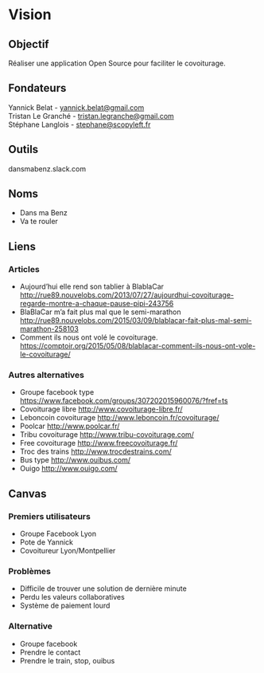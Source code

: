 # Vision

## Objectif
Réaliser une application Open Source pour faciliter le covoiturage.

## Fondateurs
Yannick Belat - yannick.belat@gmail.com  
Tristan Le Granché - tristan.legranche@gmail.com  
Stéphane Langlois - stephane@scopyleft.fr  

## Outils
dansmabenz.slack.com

## Noms
- Dans ma Benz
- Va te rouler

## Liens

### Articles
- Aujourd’hui elle rend son tablier à BlablaCar
http://rue89.nouvelobs.com/2013/07/27/aujourdhui-covoiturage-regarde-montre-a-chaque-pause-pipi-243756
- BlaBlaCar m’a fait plus mal que le semi-marathon
http://rue89.nouvelobs.com/2015/03/09/blablacar-fait-plus-mal-semi-marathon-258103
- Comment ils nous ont volé le covoiturage.
https://comptoir.org/2015/05/08/blablacar-comment-ils-nous-ont-vole-le-covoiturage/

### Autres alternatives
- Groupe facebook type
https://www.facebook.com/groups/307202015960076/?fref=ts
- Covoiturage libre
http://www.covoiturage-libre.fr/
- Leboncoin covoiturage
http://www.leboncoin.fr/covoiturage/
- Poolcar
http://www.poolcar.fr/
- Tribu covoiturage
http://www.tribu-covoiturage.com/
- Free covoiturage
http://www.freecovoiturage.fr/
- Troc des trains
http://www.trocdestrains.com/
- Bus type
http://www.ouibus.com/
- Ouigo
http://www.ouigo.com/


## Canvas
### Premiers utilisateurs
- Groupe Facebook Lyon
- Pote de Yannick
- Covoitureur Lyon/Montpellier

### Problèmes
- Difficile de trouver une solution de dernière minute
- Perdu les valeurs collaboratives
- Système de paiement lourd

### Alternative
- Groupe facebook
- Prendre le contact
- Prendre le train, stop, ouibus
